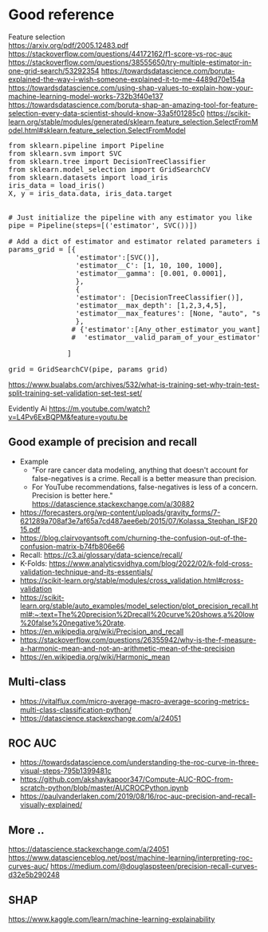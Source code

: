 <H1> Good reference </H1>

Feature selection </br>
https://arxiv.org/pdf/2005.12483.pdf
https://stackoverflow.com/questions/44172162/f1-score-vs-roc-auc
https://stackoverflow.com/questions/38555650/try-multiple-estimator-in-one-grid-search/53292354
https://towardsdatascience.com/boruta-explained-the-way-i-wish-someone-explained-it-to-me-4489d70e154a
https://towardsdatascience.com/using-shap-values-to-explain-how-your-machine-learning-model-works-732b3f40e137
https://towardsdatascience.com/boruta-shap-an-amazing-tool-for-feature-selection-every-data-scientist-should-know-33a5f01285c0
https://scikit-learn.org/stable/modules/generated/sklearn.feature_selection.SelectFromModel.html#sklearn.feature_selection.SelectFromModel

<pre>
from sklearn.pipeline import Pipeline
from sklearn.svm import SVC
from sklearn.tree import DecisionTreeClassifier
from sklearn.model_selection import GridSearchCV
from sklearn.datasets import load_iris
iris_data = load_iris()
X, y = iris_data.data, iris_data.target


# Just initialize the pipeline with any estimator you like    
pipe = Pipeline(steps=[('estimator', SVC())])

# Add a dict of estimator and estimator related parameters in this list
params_grid = [{
                'estimator':[SVC()],
                'estimator__C': [1, 10, 100, 1000],
                'estimator__gamma': [0.001, 0.0001],
                },
                {
                'estimator': [DecisionTreeClassifier()],
                'estimator__max_depth': [1,2,3,4,5],
                'estimator__max_features': [None, "auto", "sqrt", "log2"],
                },
               # {'estimator':[Any_other_estimator_you_want],
               #  'estimator__valid_param_of_your_estimator':[valid_values]

              ]

grid = GridSearchCV(pipe, params_grid)
</pre>

https://www.bualabs.com/archives/532/what-is-training-set-why-train-test-split-training-set-validation-set-test-set/

Evidently Ai
https://m.youtube.com/watch?v=L4Pv6ExBQPM&feature=youtu.be

## Good example of precision and recall
- Example
  - "For rare cancer data modeling, anything that doesn't account for false-negatives is a crime. Recall is a better measure than precision.
  - For YouTube recommendations, false-negatives is less of a concern. Precision is better here." https://datascience.stackexchange.com/a/30882
- https://forecasters.org/wp-content/uploads/gravity_forms/7-621289a708af3e7af65a7cd487aee6eb/2015/07/Kolassa_Stephan_ISF2015.pdf
- https://blog.clairvoyantsoft.com/churning-the-confusion-out-of-the-confusion-matrix-b74fb806e66
- Recall: https://c3.ai/glossary/data-science/recall/
- K-Folds: https://www.analyticsvidhya.com/blog/2022/02/k-fold-cross-validation-technique-and-its-essentials/
- https://scikit-learn.org/stable/modules/cross_validation.html#cross-validation
- https://scikit-learn.org/stable/auto_examples/model_selection/plot_precision_recall.html#:~:text=The%20precision%2Drecall%20curve%20shows,a%20low%20false%20negative%20rate.
- https://en.wikipedia.org/wiki/Precision_and_recall
- https://stackoverflow.com/questions/26355942/why-is-the-f-measure-a-harmonic-mean-and-not-an-arithmetic-mean-of-the-precision
- https://en.wikipedia.org/wiki/Harmonic_mean

## Multi-class
- https://vitalflux.com/micro-average-macro-average-scoring-metrics-multi-class-classification-python/
- https://datascience.stackexchange.com/a/24051

## ROC AUC
- https://towardsdatascience.com/understanding-the-roc-curve-in-three-visual-steps-795b1399481c
- https://github.com/akshaykapoor347/Compute-AUC-ROC-from-scratch-python/blob/master/AUCROCPython.ipynb
- https://paulvanderlaken.com/2019/08/16/roc-auc-precision-and-recall-visually-explained/

## More ..
https://datascience.stackexchange.com/a/24051
https://www.datascienceblog.net/post/machine-learning/interpreting-roc-curves-auc/
https://medium.com/@douglaspsteen/precision-recall-curves-d32e5b290248

## SHAP
https://www.kaggle.com/learn/machine-learning-explainability
